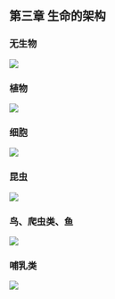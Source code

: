 ## 第三章 生命的架构

### 无生物

![](./css/03-01.jpg)

### 植物

![](./css/03-02.jpg)

### 细胞

![](./css/03-03.jpg)

### 昆虫

![](./css/03-04.jpg)

### 鸟、爬虫类、鱼

![](./css/03-05.jpg)

### 哺乳类

![](./css/03-06.jpg)
